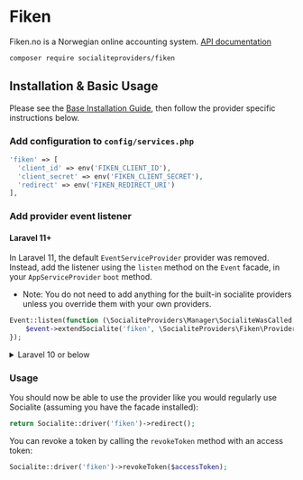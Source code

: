 # Fiken

Fiken.no is a Norwegian online accounting system. [API documentation](https://api.fiken.no/api/v2/docs/)

```bash
composer require socialiteproviders/fiken
```

## Installation & Basic Usage

Please see the [Base Installation Guide](https://socialiteproviders.com/usage/), then follow the provider specific instructions below.

### Add configuration to `config/services.php`

```php
'fiken' => [
  'client_id' => env('FIKEN_CLIENT_ID'),
  'client_secret' => env('FIKEN_CLIENT_SECRET'),
  'redirect' => env('FIKEN_REDIRECT_URI')
],
```

### Add provider event listener

#### Laravel 11+

In Laravel 11, the default `EventServiceProvider` provider was removed. Instead, add the listener using the `listen` method on the `Event` facade, in your `AppServiceProvider` `boot` method.

* Note: You do not need to add anything for the built-in socialite providers unless you override them with your own providers.

```php
Event::listen(function (\SocialiteProviders\Manager\SocialiteWasCalled $event) {
    $event->extendSocialite('fiken', \SocialiteProviders\Fiken\Provider::class);
});
```
<details>
<summary>
Laravel 10 or below
</summary>
Configure the package's listener to listen for `SocialiteWasCalled` events.

Add the event to your `listen[]` array in `app/Providers/EventServiceProvider`. See the [Base Installation Guide](https://socialiteproviders.com/usage/) for detailed instructions.

```php
protected $listen = [
    \SocialiteProviders\Manager\SocialiteWasCalled::class => [
        // ... other providers
        \SocialiteProviders\Fiken\FikenExtendSocialite::class.'@handle',
    ],
];
```
</details>

### Usage

You should now be able to use the provider like you would regularly use Socialite (assuming you have the facade installed):

```php
return Socialite::driver('fiken')->redirect();
```

You can revoke a token by calling the `revokeToken` method with an access token:

```php
Socialite::driver('fiken')->revokeToken($accessToken);
```
